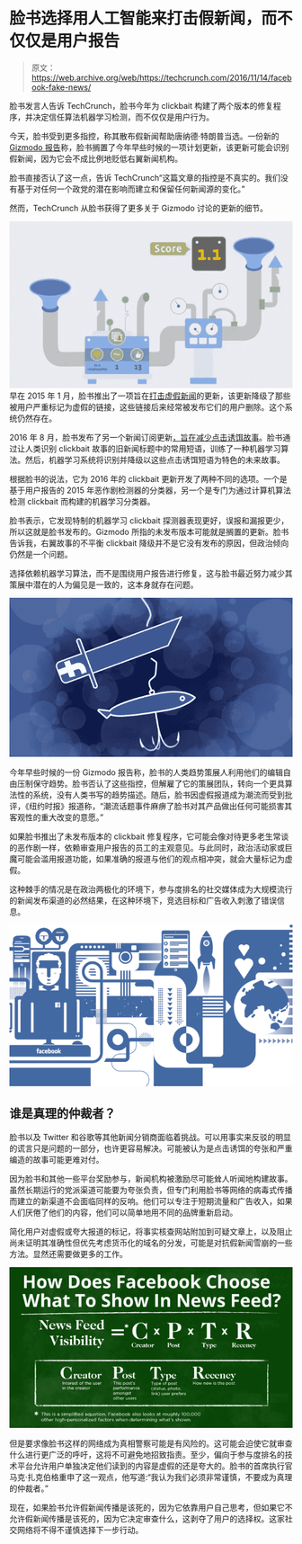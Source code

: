# 脸书选择用人工智能来打击假新闻，而不仅仅是用户报告 

> 原文：<https://web.archive.org/web/https://techcrunch.com/2016/11/14/facebook-fake-news/>

脸书发言人告诉 TechCrunch，脸书今年为 clickbait 构建了两个版本的修复程序，并决定信任算法机器学习检测，而不仅仅是用户行为。

今天，脸书受到更多指控，称其散布假新闻帮助唐纳德·特朗普当选。一份新的 [Gizmodo 报告](https://web.archive.org/web/20221005185201/http://gizmodo.com/facebooks-fight-against-fake-news-was-undercut-by-fear-1788808204)称，脸书搁置了今年早些时候的一项计划更新，该更新可能会识别假新闻，因为它会不成比例地贬低右翼新闻机构。

脸书直接否认了这一点，告诉 TechCrunch“这篇文章的指控是不真实的。我们没有基于对任何一个政党的潜在影响而建立和保留任何新闻源的变化。”

然而，TechCrunch 从脸书获得了更多关于 Gizmodo 讨论的更新的细节。

![news-feed-machine-screengrab](img/234a3917ad4b7a78caf1b99f4325732e.png)早在 2015 年 1 月，脸书推出了一项旨在[打击虚假新闻](https://web.archive.org/web/20221005185201/https://newsroom.fb.com/news/2015/01/news-feed-fyi-showing-fewer-hoaxes/)的更新，该更新降级了那些被用户严重标记为虚假的链接，这些链接后来经常被发布它们的用户删除。这个系统仍然存在。

2016 年 8 月，脸书发布了另一个新闻订阅更新[，旨在减少点击诱饵故事](https://web.archive.org/web/20221005185201/https://newsroom.fb.com/news/2016/08/news-feed-fyi-further-reducing-clickbait-in-feed/)。脸书通过让人类识别 clickbait 故事的旧新闻标题中的常用短语，训练了一种机器学习算法。然后，机器学习系统将识别并降级以这些点击诱饵短语为特色的未来故事。

根据脸书的说法，它为 2016 年的 clickbait 更新开发了两种不同的选项。一个是基于用户报告的 2015 年恶作剧检测器的分类器，另一个是专门为通过计算机算法检测 clickbait 而构建的机器学习分类器。

脸书表示，它发现特制的机器学习 clickbait 探测器表现更好，误报和漏报更少，所以这就是脸书发布的。Gizmodo 所指的未发布版本可能就是搁置的更新。脸书告诉我，右翼故事的不平衡 clickbait 降级并不是它没有发布的原因，但政治倾向仍然是一个问题。

选择依赖机器学习算法，而不是围绕用户报告进行修复，这与脸书最近努力减少其策展中潜在的人为偏见是一致的，这本身就存在问题。

![fb-clickbait1](img/c28f0b94feab1e3135baca18f34df0bf.png)

今年早些时候的一份 Gizmodo 报告称，脸书的人类趋势策展人利用他们的编辑自由压制保守趋势。脸书否认了这些指控，但解雇了它的策展团队，转向一个更具算法性的系统，没有人类书写的趋势描述。随后，脸书因虚假报道成为潮流而受到批评，《纽约时报》报道称，“潮流话题事件麻痹了脸书对其产品做出任何可能损害其客观性的重大改变的意愿。”

如果脸书推出了未发布版本的 clickbait 修复程序，它可能会像对待更多老生常谈的恶作剧一样，依赖审查用户报告的员工的主观意见。与此同时，政治活动家或巨魔可能会滥用报道功能，如果准确的报道与他们的观点相冲突，就会大量标记为虚假。

这种棘手的情况是在政治两极化的环境下，参与度排名的社交媒体成为大规模流行的新闻发布渠道的必然结果，在这种环境下，竞选目标和广告收入刺激了错误信息。

![facebook-news-feed-algorithm](img/c3e1d4932f016297cc637b76bdf3c065.png)

## 谁是真理的仲裁者？

脸书以及 Twitter 和谷歌等其他新闻分销商面临着挑战。可以用事实来反驳的明显的谎言只是问题的一部分，也许更容易解决。可能被认为是点击诱饵的夸张和严重编造的故事可能更难对付。

因为脸书和其他一些平台奖励参与，新闻机构被激励尽可能耸人听闻地构建故事。虽然长期运行的党派渠道可能要为夸张负责，但专门利用脸书等网络的病毒式传播而建立的新渠道不会面临同样的反响。他们可以专注于短期流量和广告收入，如果人们厌倦了他们的内容，他们可以简单地用不同的品牌重新启动。

简化用户对虚假或夸大报道的标记，将事实核查网站附加到可疑文章上，以及阻止尚未证明其准确性但优先考虑货币化的域名的分发，可能是对抗假新闻雪崩的一些方法。显然还需要做更多的工作。

![facebook-news-feed-equation](img/c002b780b3b1d581a7aa89ff9f245954.png)

但是要求像脸书这样的网络成为真相警察可能是有风险的。这可能会迫使它就审查什么进行更广泛的呼吁，这将不可避免地招致指责。至少，偏向于参与度排名的技术平台允许用户单独决定他们读到的内容是虚假的还是夸大的。脸书的首席执行官马克·扎克伯格重申了这一观点，他写道:“我认为我们必须非常谨慎，不要成为真理的仲裁者。”

现在，如果脸书允许假新闻传播是该死的，因为它依靠用户自己思考，但如果它不允许假新闻传播是该死的，因为它决定审查什么，这剥夺了用户的选择权。这家社交网络将不得不谨慎选择下一步行动。